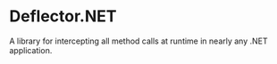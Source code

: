 Deflector.NET
=============

A library for intercepting all method calls at runtime in nearly any .NET application.

